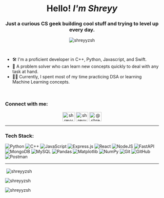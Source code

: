 <h1 align="center">Hello! <em>I'm Shreyy</em> </h1>
<h3 align="center">Just a curious CS geek building cool stuff and trying to level up every day.</h3>
<p align="center"> <img src="https://komarev.com/ghpvc/?username=shreyyzsh&label=Profile%20views&color=0e75b6&style=flat" alt="shreyyzsh" /> </p>
<br>

- 🛠️  I'm a proficient developer in C++, Python, Javascript, and Swift.
- :seedling: A problem solver who can learn new concepts quickly to deal with any task at hand.
- 🧑‍💻 Currently, I spent most of my time practicing DSA or learning Machine Learning concepts.
<br>

<h3 align="left">Connect with me:</h3>
<p align="center">
<a href="https://x.com/shreyy0fvcks" target="blank"><img align="center" src="https://raw.githubusercontent.com/rahuldkjain/github-profile-readme-generator/master/src/images/icons/Social/twitter.svg" alt="shreyy0fvcks" height="30" width="40" /></a>
<a href="https://linkedin.com/in/shreyyzsh" target="blank"><img align="center" src="https://raw.githubusercontent.com/rahuldkjain/github-profile-readme-generator/master/src/images/icons/Social/linked-in-alt.svg" alt="shreyyzsh" height="30" width="40" /></a>
<a href="https://medium.com/@shreyyzsh" target="blank"><img align="center" src="https://raw.githubusercontent.com/rahuldkjain/github-profile-readme-generator/master/src/images/icons/Social/medium.svg" alt="@shreyyzsh" height="30" width="40" /></a>
</p>

---

<h3 align="left">Tech Stack: </h3>
  
![Python](https://img.shields.io/badge/python-3670A0?style=for-the-badge&logo=python&logoColor=ffdd54) ![C++](https://img.shields.io/badge/c++-%2300599C.svg?style=for-the-badge&logo=c%2B%2B&logoColor=white) ![JavaScript](https://img.shields.io/badge/javascript-%23323330.svg?style=for-the-badge&logo=javascript&logoColor=%23F7DF1E)
![Express.js](https://img.shields.io/badge/express.js-%23404d59.svg?style=for-the-badge&logo=express&logoColor=%2361DAFB) ![React](https://img.shields.io/badge/react-%2320232a.svg?style=for-the-badge&logo=react&logoColor=%2361DAFB) ![NodeJS](https://img.shields.io/badge/node.js-6DA55F?style=for-the-badge&logo=node.js&logoColor=white) ![FastAPI](https://img.shields.io/badge/FastAPI-005571?style=for-the-badge&logo=fastapi)
![MongoDB](https://img.shields.io/badge/MongoDB-%234ea94b.svg?style=for-the-badge&logo=mongodb&logoColor=white) ![MySQL](https://img.shields.io/badge/mysql-4479A1.svg?style=for-the-badge&logo=mysql&logoColor=white)
![Pandas](https://img.shields.io/badge/pandas-%23150458.svg?style=for-the-badge&logo=pandas&logoColor=white) ![Matplotlib](https://img.shields.io/badge/Matplotlib-%23ffffff.svg?style=for-the-badge&logo=Matplotlib&logoColor=black) ![NumPy](https://img.shields.io/badge/numpy-%23013243.svg?style=for-the-badge&logo=numpy&logoColor=white)
![Git](https://img.shields.io/badge/git-%23F05033.svg?style=for-the-badge&logo=git&logoColor=white) ![GitHub](https://img.shields.io/badge/github-%23121011.svg?style=for-the-badge&logo=github&logoColor=white) ![Postman](https://img.shields.io/badge/Postman-FF6C37?style=for-the-badge&logo=postman&logoColor=white)

---

<p>&nbsp;<img align="center" src="https://github-readme-stats.vercel.app/api?username=shreyyzsh&show_icons=true&locale=en" alt="shreyyzsh" /></p>
<p><img align="center" src="https://github-readme-stats.vercel.app/api/top-langs?username=shreyyzsh&show_icons=true&locale=en&layout=compact" alt="shreyyzsh" /></p> 
<p><img align="center" src="https://github-readme-streak-stats.herokuapp.com/?user=shreyyzsh&" alt="shreyyzsh" /></p>



